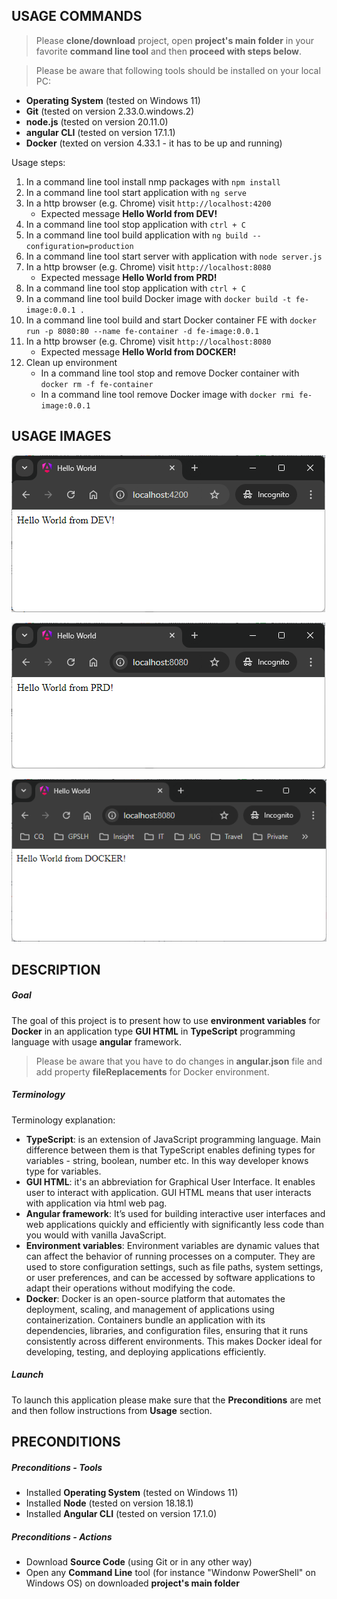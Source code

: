 USAGE COMMANDS
--------------

> Please **clone/download** project, open **project's main folder** in your favorite **command line tool** and then **proceed with steps below**. 

> Please be aware that following tools should be installed on your local PC:  
* **Operating System** (tested on Windows 11)
* **Git** (tested on version 2.33.0.windows.2)
* **node.js** (tested on version 20.11.0)
* **angular CLI**  (tested on version 17.1.1)
* **Docker** (texted on version 4.33.1 - it has to be up and running)

Usage steps:
1. In a command line tool install nmp packages with `npm install`
1. In a command line tool start application with `ng serve`
1. In a http browser (e.g. Chrome) visit `http://localhost:4200`
   * Expected message **Hello World from DEV!**
1. In a command line tool stop application with `ctrl + C`
1. In a command line tool build application with `ng build --configuration=production`
1. In a command line tool start server with application with `node server.js`
1. In a http browser (e.g. Chrome) visit `http://localhost:8080`
   * Expected message **Hello World from PRD!**
1. In a command line tool stop application with `ctrl + C`
1. In a command line tool build Docker image with `docker build -t fe-image:0.0.1 .`
1. In a command line tool build and start Docker container FE with `docker run -p 8080:80 --name fe-container -d fe-image:0.0.1`
1. In a http browser (e.g. Chrome) visit `http://localhost:8080`
   * Expected message **Hello World from DOCKER!**
1. Clean up environment 
     * In a command line tool stop and remove Docker container with `docker rm -f fe-container`
     * In a command line tool remove Docker image with `docker rmi fe-image:0.0.1`


USAGE IMAGES
------------

![My Image](readme-images/image-01.png)

![My Image](readme-images/image-02.png)

![My Image](readme-images/image-03.png)


DESCRIPTION
-----------

##### Goal
The goal of this project is to present how to use **environment variables** for **Docker** in an application type **GUI HTML** in **TypeScript** programming language with usage **angular** framework.

> Please be aware that you have to do changes in **angular.json** file and add property **fileReplacements** for Docker environment.

##### Terminology
Terminology explanation:
* **TypeScript**: is an extension of JavaScript programming language. Main difference between them is that TypeScript enables defining types for variables - string, boolean, number etc. In this way developer knows type for variables.
* **GUI HTML**: it's an abbreviation for Graphical User Interface. It enables user to interact with application. GUI HTML means that user interacts with application via html web pag.
* **Angular framework**: It’s used for building interactive user interfaces and web applications quickly and efficiently with significantly less code than you would with vanilla JavaScript.
* **Environment variables**: Environment variables are dynamic values that can affect the behavior of running processes on a computer. They are used to store configuration settings, such as file paths, system settings, or user preferences, and can be accessed by software applications to adapt their operations without modifying the code.
* **Docker**: Docker is an open-source platform that automates the deployment, scaling, and management of applications using containerization. Containers bundle an application with its dependencies, libraries, and configuration files, ensuring that it runs consistently across different environments. This makes Docker ideal for developing, testing, and deploying applications efficiently.

##### Launch
To launch this application please make sure that the **Preconditions** are met and then follow instructions from **Usage** section.


PRECONDITIONS
-------------

##### Preconditions - Tools
* Installed **Operating System** (tested on Windows 11)
* Installed **Node** (tested on version 18.18.1)
* Installed **Angular CLI** (tested on version 17.1.0)

##### Preconditions - Actions
* Download **Source Code** (using Git or in any other way) 
* Open any **Command Line** tool (for instance "Windonw PowerShell" on Windows OS) on downloaded **project's main folder**